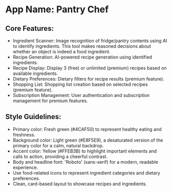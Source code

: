 # **App Name**: Pantry Chef

## Core Features:

- Ingredient Scanner: Image recognition of fridge/pantry contents using AI to identify ingredients. This tool makes reasoned decisions about whether an object is indeed a food ingredient.
- Recipe Generation: AI-powered recipe generation using identified ingredients.
- Recipe Display: Display 3 (free) or unlimited (premium) recipes based on available ingredients.
- Dietary Preferences: Dietary filters for recipe results (premium feature).
- Shopping List: Shopping list creation based on selected recipes (premium feature).
- Subscription Management: User authentication and subscription management for premium features.

## Style Guidelines:

- Primary color: Fresh green (#4CAF50) to represent healthy eating and freshness.
- Background color: Light green (#E8F5E9), a desaturated version of the primary color for a calm, natural backdrop.
- Accent color: Yellow (#FFEB3B) to highlight important elements and calls to action, providing a cheerful contrast.
- Body and headline font: 'Roboto' (sans-serif) for a modern, readable experience.
- Use food-related icons to represent ingredient categories and dietary preferences.
- Clean, card-based layout to showcase recipes and ingredients.